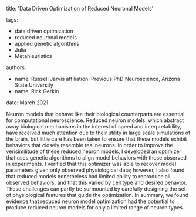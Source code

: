title: 'Data Driven Optimization of Reduced Neuronal Models'

tags:
  - data driven optimization
  - reduced neuronal models
  - applied genetic algorithms
  - Julia
  - Metahieuristics

authors:
  - name: Russell Jarvis
    affiliation: Previous PhD Neuroscience, Arizona State University
  - name: Rick Gerkin

date: March 2021

Neuron models that behave like their biological counterparts are essential for computational neuroscience.
Reduced neuron models, which abstract away biological mechanisms in the interest of speed and interpretability, have received much attention due to their utility in large scale simulations of the brain, but little care has been taken to ensure that these models exhibit behaviors that closely resemble real neurons.
In order to improve the verisimilitude of these reduced neuron models, I developed an optimizer that uses genetic algorithms to align model behaviors with those observed in experiments.
I verified that this optimizer was able to recover model parameters given only observed physiological data; however, I also found that reduced models nonetheless had limited ability to reproduce all observed behaviors, and that this varied by cell type and desired behavior.
These challenges can partly be surmounted by carefully designing the set of physiological features that guide the optimization. In summary, we found evidence that reduced neuron model optimization had the potential to produce reduced neuron models for only a limited range of neuron types.

